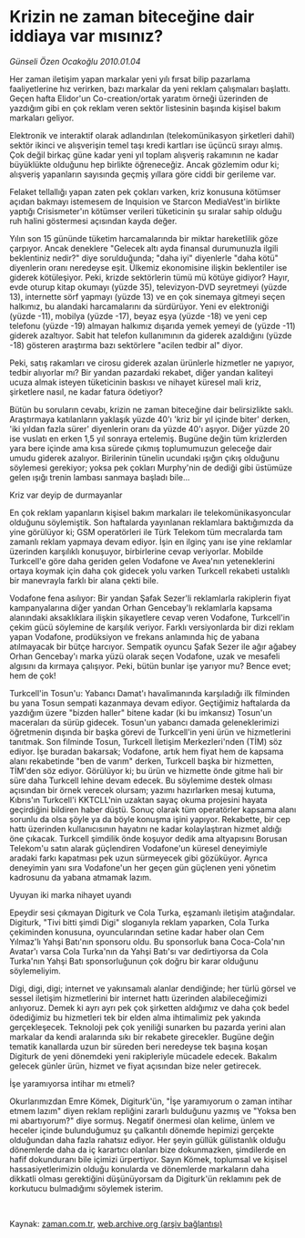 # Krizin ne zaman biteceğine dair iddiaya var mısınız?

*Günseli Özen Ocakoğlu 2010.01.04*

<tr><td class="metin" colspan="2" style="padding-top: 20px; padding-left: 5px; ">Her zaman iletişim yapan markalar yeni yılı fırsat bilip pazarlama faaliyetlerine hız verirken, bazı markalar da yeni reklam çalışmaları başlattı. Geçen hafta Elidor'un Co-creation/ortak yaratım örneği üzerinden de yazdığım gibi en çok reklam veren sektör listesinin başında kişisel bakım markaları geliyor.</td></tr><tr><td class="metin" colspan="2" style="padding-top: 20px; padding-left: 5px; "><p>Elektronik ve interaktif olarak adlandırılan (telekomünikasyon şirketleri dahil) sektör ikinci ve alışverişin temel taşı kredi kartları ise üçüncü sırayı almış. Çok değil birkaç güne kadar yeni yıl toplam alışveriş rakamının ne kadar büyüklükte olduğunu hep birlikte öğreneceğiz. Ancak gözlemim odur ki; alışveriş yapanların sayısında geçmiş yıllara göre ciddi bir gerileme var.
<p>Felaket tellallığı yapan zaten pek çokları varken, kriz konusuna kötümser açıdan bakmayı istemesem de Inquision ve Starcon MediaVest'in birlikte yaptığı Crisismeter'ın kötümser verileri tüketicinin şu sıralar sahip olduğu ruh halini göstermesi açısından kayda değer.
<p>Yılın son 15 gününde tüketim harcamalarında bir miktar hareketlilik göze çarpıyor. Ancak deneklere "Gelecek altı ayda finansal durumunuzla ilgili beklentiniz nedir?" diye sorulduğunda; "daha iyi" diyenlerle "daha kötü" diyenlerin oranı neredeyse eşit. Ülkemiz ekonomisine ilişkin beklentiler ise giderek kötüleşiyor. Peki, krizde sektörlerin tümü mü kötüye gidiyor? Hayır, evde oturup kitap okumayı (yüzde 35), televizyon-DVD seyretmeyi (yüzde 13), internette sörf yapmayı (yüzde 13) ve en çok sinemaya gitmeyi seçen halkımız, bu alandaki harcamalarını da sürdürüyor. Yeni ev elektroniği (yüzde -11), mobilya (yüzde -17), beyaz eşya (yüzde -18) ve yeni cep telefonu (yüzde -19) almayan halkımız dışarıda yemek yemeyi de (yüzde -11) giderek azaltıyor. Sabit hat telefon kullanımının da giderek azaldığını (yüzde -18) gösteren araştırma bazı sektörlere "acilen tedbir al" diyor.
<p>Peki, satış rakamları ve cirosu giderek azalan ürünlerle hizmetler ne yapıyor, tedbir alıyorlar mı? Bir yandan pazardaki rekabet, diğer yandan kaliteyi ucuza almak isteyen tüketicinin baskısı ve nihayet küresel mali kriz, şirketlere nasıl, ne kadar fatura ödetiyor?
<p>Bütün bu soruların cevabı, krizin ne zaman biteceğine dair belirsizlikte saklı. Araştırmaya katılanların yaklaşık yüzde 40'ı 'kriz bir yıl içinde biter' derken, 'iki yıldan fazla sürer' diyenlerin oranı da yüzde 40'ı aşıyor. Diğer yüzde 20 ise vuslatı en erken 1,5 yıl sonraya ertelemiş. Bugüne değin tüm krizlerden yara bere içinde ama kısa sürede çıkmış toplumumuzun geleceğe dair umudu giderek azalıyor. Birilerinin tünelin ucundaki ışığın çıkış olduğunu söylemesi gerekiyor; yoksa pek çokları Murphy'nin de dediği gibi üstümüze gelen ışığı trenin lambası sanmaya başladı bile...
<p>Kriz var deyip de durmayanlar
<p>En çok reklam yapanların kişisel bakım markaları ile telekomünikasyoncular olduğunu söylemiştik. Son haftalarda yayınlanan reklamlara baktığımızda da yine görülüyor ki; GSM operatörleri ile Türk Telekom tüm mecralarda tam zamanlı reklam yapmaya devam ediyor. İşin en ilginç yanı ise yine reklamlar üzerinden karşılıklı konuşuyor, birbirlerine cevap veriyorlar. Mobilde Turkcell'e göre daha geriden gelen Vodafone ve Avea'nın yeteneklerini ortaya koymak için daha çok gidecek yolu varken Turkcell rekabeti ustalıklı bir manevrayla farklı bir alana çekti bile.
<p>Vodafone fena asılıyor: Bir yandan Şafak Sezer'li reklamlarla rakiplerin fiyat kampanyalarına diğer yandan Orhan Gencebay'lı reklamlarla kapsama alanındaki aksaklıklara ilişkin şikayetlere cevap veren Vodafone, Turkcell'in çekim gücü söylemine de karşılık veriyor. Farklı versiyonlarda bir dizi reklam yapan Vodafone, prodüksiyon ve frekans anlamında hiç de yabana atılmayacak bir bütçe harcıyor. Sempatik oyuncu Şafak Sezer ile ağır ağabey Orhan Gencebay'ı marka yüzü olarak seçen Vodafone, uzak ve mesafeli algısını da kırmaya çalışıyor. Peki, bütün bunlar işe yarıyor mu? Bence evet; hem de çok!
<p>Turkcell'in Tosun'u: Yabancı Damat'ı havalimanında karşıladığı ilk filminden bu yana Tosun sempati kazanmaya devam ediyor. Geçtiğimiz haftalarda da yazdığım üzere "bizden haller" bitene kadar (ki bu imkansız) Tosun'un maceraları da sürüp gidecek. Tosun'un yabancı damada geleneklerimizi öğretmenin dışında bir başka görevi de Turkcell'in yeni ürün ve hizmetlerini tanıtmak. Son filminde Tosun, Turkcell İletişim Merkezleri'nden (TİM) söz ediyor. İşe buradan bakarsak; Vodafone, artık hem fiyat hem de kapsama alanı rekabetinde "ben de varım" derken, Turkcell başka bir hizmetten, TİM'den söz ediyor. Görülüyor ki; bu ürün ve hizmette önde gitme hali bir süre daha Turkcell lehine devam edecek. Bu söylemime destek olması açısından bir örnek verecek olursam; yazımı hazırlarken mesaj kutuma, Kıbrıs'ın Turkcell'i KKTCLL'nin uzaktan sayaç okuma projesini hayata geçirdiğini bildiren haber düştü. Sonuç olarak tüm operatörler kapsama alanı sorunlu da olsa şöyle ya da böyle konuşma işini yapıyor. Rekabette, bir cep hattı üzerinden kullanıcısının hayatını ne kadar kolaylaştıran hizmet aldığı öne çıkacak. Turkcell şimdilik önde koşuyor dedik ama altyapısını Borusan Telekom'u satın alarak güçlendiren Vodafone'un küresel deneyimiyle aradaki farkı kapatması pek uzun sürmeyecek gibi gözüküyor. Ayrıca deneyimin yanı sıra Vodafone'un her geçen gün güçlenen yeni yönetim kadrosunu da yabana atmamak lazım.
<p>Uyuyan iki marka nihayet uyandı
<p>Epeydir sesi çıkmayan Digiturk ve Cola Turka, eşzamanlı iletişim atağındalar. Digiturk, "Tivi bitti şimdi Digi" sloganıyla reklam yaparken, Cola Turka çekiminden konusuna, oyuncularından setine kadar haber olan Cem Yılmaz'lı Yahşi Batı'nın sponsoru oldu. Bu sponsorluk bana Coca-Cola'nın Avatar'ı varsa Cola Turka'nın da Yahşi Batı'sı var dedirtiyorsa da Cola Turka'nın Yahşi Batı sponsorluğunun çok doğru bir karar olduğunu söylemeliyim. 
<p>Digi, digi, digi; internet ve yakınsamalı alanlar dendiğinde; her türlü görsel ve sessel iletişim hizmetlerini bir internet hattı üzerinden alabileceğimizi anlıyoruz. Demek ki ayrı ayrı pek çok şirketten aldığımız ve daha çok bedel ödediğimiz bu hizmetleri tek bir elden alma ihtimalimiz pek yakında gerçekleşecek. Teknoloji pek çok yeniliği sunarken bu pazarda yerini alan markalar da kendi aralarında sıkı bir rekabete girecekler. Bugüne değin tematik kanallarda uzun bir süreden beri neredeyse tek başına koşan Digiturk de yeni dönemdeki yeni rakipleriyle mücadele edecek. Bakalım gelecek günler ürün, hizmet ve fiyat açısından bize neler getirecek.
<p>İşe yaramıyorsa intihar mı etmeli?
<p>Okurlarımızdan Emre Kömek, Digiturk'ün, "İşe yaramıyorum o zaman intihar etmem lazım" diyen reklam repliğini zararlı bulduğunu yazmış ve "Yoksa ben mi abartıyorum?" diye sormuş. Negatif önermesi olan kelime, ünlem ve heceler içinde bulunduğumuz şu çalkantılı dönemde hepimizi gerçekte olduğundan daha fazla rahatsız ediyor. Her şeyin güllük gülistanlık olduğu dönemlerde daha da iç karartıcı olanları bize dokunmazken, şimdilerde en hafif dokunduranı bile içimizi ürpertiyor. Sayın Kömek, toplumsal ve kişisel hassasiyetlerimizin olduğu konularda ve dönemlerde markaların daha dikkatli olması gerektiğini düşünüyorsam da Digiturk'ün reklamını pek de korkutucu bulmadığımı söylemek isterim.
<p><br/></p></p></p></p></p></p></p></p></p></p></p></p></p></p></p></td></tr>

Kaynak: [zaman.com.tr](http://zaman.com.tr/yazar.do?yazino=935643), [web.archive.org (arşiv bağlantısı)](http://web.archive.org/web/20100126061819/http://www.zaman.com.tr:80/yazar.do?yazino=935643)
